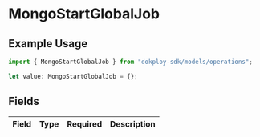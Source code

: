# MongoStartGlobalJob

## Example Usage

```typescript
import { MongoStartGlobalJob } from "dokploy-sdk/models/operations";

let value: MongoStartGlobalJob = {};
```

## Fields

| Field       | Type        | Required    | Description |
| ----------- | ----------- | ----------- | ----------- |